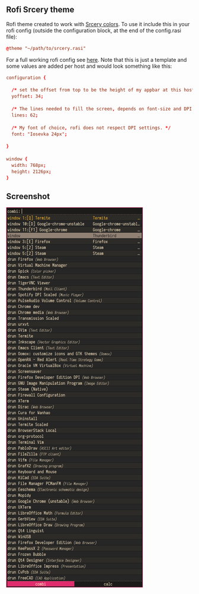 ## Rofi Srcery theme

Rofi theme created to work with [Srcery colors](https://github.com/srcery-colors/srcery-vim). To use it include this in your rofi config (outside the configuration block, at the end of the config.rasi file):
```conf
@theme "~/path/to/srcery.rasi"
```
For a full working rofi config see [here](https://github.com/roosta/etc/blob/master/templates/rofi/config.rofi). Note that this is just a template and some values are added per host and would look something like this:
```conf
configuration {

  /* set the offset from top to be the height of my appbar at this host */
  yoffset: 34;

  /* The lines needed to fill the screen, depends on font-size and DPI settings */
  lines: 62;

  /* My font of choice, rofi does not respect DPI settings. */
  font: "Iosevka 24px";

}

window {
  width: 768px;
  height: 2126px;
}
```

## Screenshot

![rofi](https://raw.githubusercontent.com/srcery-colors/srcery-assets/refs/heads/master/gui/rofi.png)
